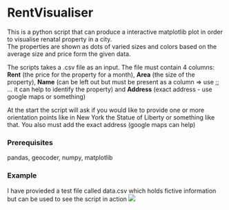 # RentVisualiser
This is a python script that can produce a interactive matplotlib plot in order to visualise renatal property in a city.  
The properties are shown as dots of varied sizes and colors based on the average size and price form the given data. 

The scripts takes a .csv file as an input. The file must contain 4 columns: **Rent** (the price for the property for a month), **Area** (the size of the property), **Name** (can be left out but must be present as a column => use ;; ... it can help to identify the property) and **Address** (exact address - use google maps or something)

At the start the script will ask if you would like to provide one or more orientation points like in New York the Statue of Liberty or something like that. You also must add the exact address (google maps can help)
### Prerequisites
pandas, geocoder, numpy, matplotlib
### Example
I have provieded a test file called data.csv which holds fictive information but can be used to see the script in action
![](https://media.giphy.com/media/LSijuD2RAtOl1CAUKl/giphy.gif)
